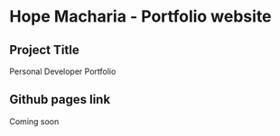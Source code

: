 # Hope Macharia - Portfolio website

## Project Title 
Personal Developer Portfolio

## Github pages link
Coming soon
